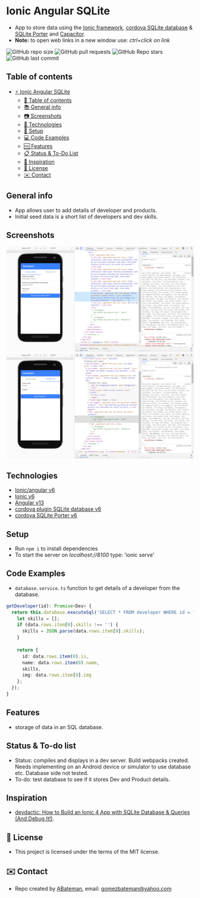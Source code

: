 # Ionic Angular SQLite

* App to store data using the [Ionic framework](https://ionicframework.com/docs), [cordova SQLite database](https://ionicframework.com/docs/native/sqlite) & [SQLite Porter](https://ionicframework.com/docs/native/sqlite-porter) and [Capacitor](https://capacitor.ionicframework.com/).
* **Note:** to open web links in a new window use: _ctrl+click on link_

![GitHub repo size](https://img.shields.io/github/repo-size/AndrewJBateman/ionic-angular-sqlite?style=plastic)
![GitHub pull requests](https://img.shields.io/github/issues-pr/AndrewJBateman/ionic-angular-sqlite?style=plastic)
![GitHub Repo stars](https://img.shields.io/github/stars/AndrewJBateman/ionic-angular-sqlite?style=plastic)
![GitHub last commit](https://img.shields.io/github/last-commit/AndrewJBateman/ionic-angular-sqlite?style=plastic)

## Table of contents

* [:zap: Ionic Angular SQLite](#zap-ionic-angular-sqlite)
  * [:page_facing_up: Table of contents](#page_facing_up-table-of-contents)
  * [:books: General info](#books-general-info)
  * [:camera: Screenshots](#camera-screenshots)
  * [:signal_strength: Technologies](#signal_strength-technologies)
  * [:floppy_disk: Setup](#floppy_disk-setup)
  * [:computer: Code Examples](#code-examples)
  * [:cool: Features](#features)
  * [:clipboard: Status & To-Do List](#status--to-do-list)
  * [:clap: Inspiration](#inspiration)
  * [:file_folder: License](#file_folder-license)
  * [:envelope: Contact](#contact)

## General info

* App allows user to add details of developer and products.
* Initial seed data is a short list of developers and dev skills.

## Screenshots

![example screen print](./img/dev.screen.png)
![example screen print](./img/products-screen.png)

## Technologies

* [Ionic/angular v6](https://ionicframework.com/)
* [Ionic v6](https://ionicframework.com/docs/cli)
* [Angular v13](https://angular.io/)
* [cordova plugin SQLite database v6](https://ionicframework.com/docs/native/sqlite)
* [cordova SQLite Porter v6](https://ionicframework.com/docs/native/sqlite-porter)

## Setup

* Run `npm i` to install dependencies
* To start the server on _localhost://8100_ type: 'ionic serve'

## Code Examples

* `database.service.ts` function to get details of a developer from the database.

```typescript
getDeveloper(id): Promise<Dev> {
  return this.database.executeSql('SELECT * FROM developer WHERE id = ?', [id]).then(data => {
    let skills = [];
    if (data.rows.item[0].skills !== '') {
      skills = JSON.parse(data.rows.item[0].skills);
    }

    return {
      id: data.rows.item(0).is,
      name: data.rows.item(0).name,
      skills,
      img: data.rows.item[0].img
    };
  });
}
```

## Features

* storage of data in an SQL database.

## Status & To-do list

* Status: compiles and displays in a dev server. Build webpacks created. Needs implementing on an Android device or simulator to use database etc. Database side not tested.
* To-do: test database to see if it stores Dev and Product details.

## Inspiration

* [devdactic: How to Build an Ionic 4 App with SQLite Database & Queries (And Debug It!)](https://devdactic.com/ionic-4-sqlite-queries/).

## :file_folder: License

* This project is licensed under the terms of the MIT license.

## :envelope: Contact

* Repo created by [ABateman](https://github.com/AndrewJBateman), email: gomezbateman@yahoo.com

